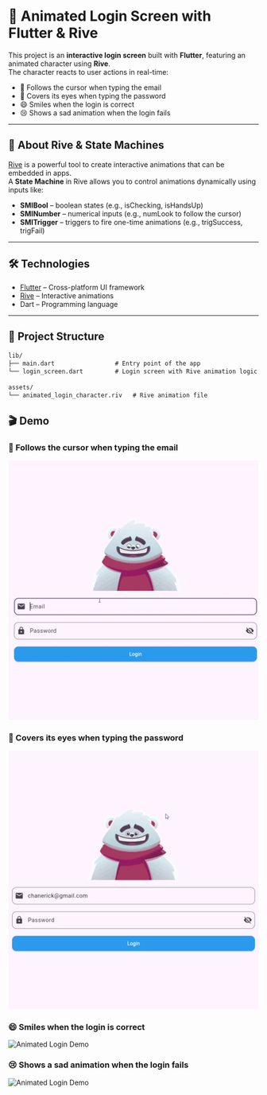 # 🐻 Animated Login Screen with Flutter & Rive

This project is an **interactive login screen** built with **Flutter**, featuring an animated character using **Rive**.  
The character reacts to user actions in real-time:  

- 👀 Follows the cursor when typing the email  
- 🙈 Covers its eyes when typing the password  
- 😄 Smiles when the login is correct  
- 😢 Shows a sad animation when the login fails  

---

## 🔹 About Rive & State Machines

[Rive](https://rive.app/) is a powerful tool to create interactive animations that can be embedded in apps.  
A **State Machine** in Rive allows you to control animations dynamically using inputs like:  

- **SMIBool** – boolean states (e.g., isChecking, isHandsUp)  
- **SMINumber** – numerical inputs (e.g., numLook to follow the cursor)  
- **SMITrigger** – triggers to fire one-time animations (e.g., trigSuccess, trigFail)  

---

## 🛠️ Technologies

- [Flutter](https://flutter.dev/) – Cross-platform UI framework  
- [Rive](https://rive.app/) – Interactive animations  
- Dart – Programming language  

---

## 📂 Project Structure

```text
lib/
├── main.dart                 # Entry point of the app
└── login_screen.dart         # Login screen with Rive animation logic

assets/
└── animated_login_character.riv   # Rive animation file
```


## 🎬 Demo

### 👀 Follows the cursor when typing the email

![Animated Login Demo](assets/escribir_email.gif)

### 🙈 Covers its eyes when typing the password

![Animated Login Demo](assets/escribir_password.gif)

### 😄 Smiles when the login is correct

![Animated Login Demo](assets/contraseña_correcta.gif)

### 😢 Shows a sad animation when the login fails

![Animated Login Demo](assets/contraseña_incorrecta.gif)




  
